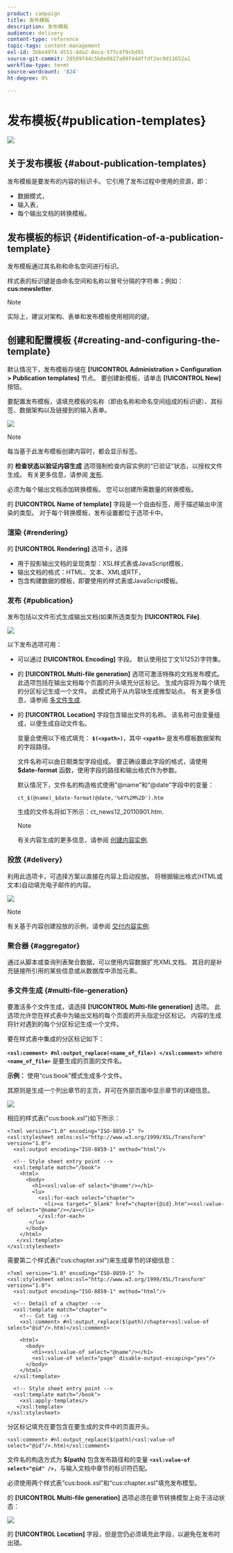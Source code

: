 ```yaml
---
product: campaign
title: 发布模板
description: 发布模板
audience: delivery
content-type: reference
topic-tags: content-management
exl-id: 3b6e4974-4551-4da2-8eca-577c4f9cbd91
source-git-commit: 20509f44c5b8e0827a09f44dffdf2ec9d11652a1
workflow-type: tm+mt
source-wordcount: '824'
ht-degree: 0%

---
```


# 发布模板{#publication-templates}

![](../../assets/common.svg)

## 关于发布模板 {#about-publication-templates}

发布模板是要发布的内容的标识卡。 它引用了发布过程中使用的资源，即：

* 数据模式，
* 输入表，
* 每个输出文档的转换模板。

## 发布模板的标识 {#identification-of-a-publication-template}

发布模板通过其名称和命名空间进行标识。

样式表的标识键是由命名空间和名称以冒号分隔的字符串；例如： **cus:newsletter**.

>[!NOTE]
>
>实际上，建议对架构、表单和发布模板使用相同的键。

## 创建和配置模板 {#creating-and-configuring-the-template}

默认情况下，发布模板存储在 **[!UICONTROL Administration > Configuration > Publication templates]** 节点。 要创建新模板，请单击 **[!UICONTROL New]** 按钮。

要配置发布模板，请填充模板的名称（即由名称和命名空间组成的标识键）、其标签、数据架构以及链接到的输入表单。

![](assets/d_ncs_content_model.png)

>[!NOTE]
>
>每当基于此发布模板创建内容时，都会显示标签。

的 **检查状态以验证内容生成** 选项强制检查内容实例的“已验证”状态，以授权文件生成。 有关更多信息，请参阅 [发布](#publication).

必须为每个输出文档添加转换模板。 您可以创建所需数量的转换模板。

的 **[!UICONTROL Name of template]** 字段是一个自由标签，用于描述输出中渲染的类型。 对于每个转换模板，发布设置都位于选项卡中。

### 渲染 {#rendering}

的 **[!UICONTROL Rendering]** 选项卡，选择

* 用于投影输出文档的呈现类型：XSL样式表或JavaScript模板，
* 输出文档的格式：HTML、文本、XML或RTF，
* 包含构建数据的模板，即要使用的样式表或JavaScript模板。

### 发布 {#publication}

发布包括以文件形式生成输出文档(如果所选类型为 **[!UICONTROL File]**.

![](assets/d_ncs_content_model2.png)

以下发布选项可用：

* 可以通过 **[!UICONTROL Encoding]** 字段。 默认使用拉丁文1(1252)字符集。
* 的 **[!UICONTROL Multi-file generation]** 选项可激活特殊的文档发布模式。 此选项包括在输出文档每个页面的开头填充分区标记。 生成内容将为每个填充的分区标记生成一个文件。 此模式用于从内容块生成微型站点。 有关更多信息，请参阅 [多文件生成](#multi-file-generation).
* 的 **[!UICONTROL Location]** 字段包含输出文件的名称。 该名称可由变量组成，以便生成自动文件名。

   变量会使用以下格式填充： **`$(<xpath>)`**，其中 **`<xpath>`** 是发布模板数据架构的字段路径。

   文件名称可以由日期类型字段组成。 要正确设置此字段的格式，请使用 **$date-format** 函数，使用字段的路径和输出格式作为参数。

   默认情况下，文件名的构造格式使用“@name”和“@date”字段中的变量：

   ```
   ct_$(@name)_$date-format(@date,'%4Y%2M%2D').htm
   ```

   生成的文件名将如下所示：ct_news12_20110901.htm.

   >[!NOTE]
   >
   >有关内容生成的更多信息，请参阅 [创建内容实例](using-a-content-template.md#creating-a-content-instance).

### 投放 {#delivery}

利用此选项卡，可选择方案以直接在内容上启动投放。 将根据输出格式(HTML或文本)自动填充电子邮件的内容。

![](assets/d_ncs_content_model3.png)

>[!NOTE]
>
>有关基于内容创建投放的示例，请参阅 [交付内容实例](using-a-content-template.md#delivering-a-content-instance).

### 聚合器 {#aggregator}

通过从脚本或查询列表聚合数据，可以使用内容数据扩充XML文档。 其目的是补充链接所引用的某些信息或从数据库中添加元素。

### 多文件生成 {#multi-file-generation}

要激活多个文件生成，请选择 **[!UICONTROL Multi-file generation]** 选项。 此选项允许您在样式表中为输出文档的每个页面的开头指定分区标记。 内容的生成将针对遇到的每个分区标记生成一个文件。

要在样式表中集成的分区标记如下：

**`<xsl:comment> #nl:output_replace(<name_of_file>) </xsl:comment>`** where **`<name_of_file>`** 是要生成的页面的文件名。

**示例：** 使用“cus:book”模式生成多个文件。

其原则是生成一个列出章节的主页，并可在外部页面中显示章节的详细信息。

![](assets/d_ncs_content_chunk.png)

相应的样式表(&quot;cus:book.xsl&quot;)如下所示：

```
<?xml version="1.0" encoding="ISO-8859-1" ?>
<xsl:stylesheet xmlns:xsl="http://www.w3.org/1999/XSL/Transform" version="1.0">
  <xsl:output encoding="ISO-8859-1" method="html"/>

  <!-- Style sheet entry point -->
  <xsl:template match="/book">
    <html>
      <body>
        <h1><xsl:value-of select="@name"/></h1>
        <lu>
          <xsl:for-each select="chapter">
            <li><a target="_blank" href="chapter{@id}.htm"><xsl:value-of select="@name"/></a></li>  
          </xsl:for-each>
       </lu>
      </body>
    </html>
   </xsl:template>
</xsl:stylesheet>
```

需要第二个样式表(&quot;cus:chapter.xsl&quot;)来生成章节的详细信息：

```
<?xml version="1.0" encoding="ISO-8859-1" ?>
<xsl:stylesheet xmlns:xsl="http://www.w3.org/1999/XSL/Transform" version="1.0">
  <xsl:output encoding="ISO-8859-1" method="html"/>

  <!-- Detail of a chapter -->
  <xsl:template match="chapter">
    <!-- Cut tag -->   
    <xsl:comment> #nl:output_replace($(path)/chapter<xsl:value-of select="@id"/>.htm)</xsl:comment>
    
    <html>
      <body>
        <h1><xsl:value-of select="@name"/></h1>
        <xsl:value-of select="page" disable-output-escaping="yes"/>
      </body>
    </html>
  </xsl:template>

  <!-- Style sheet entry point -->
  <xsl:template match="/book">
    <xsl:apply-templates/>
   </xsl:template>
</xsl:stylesheet>
```

分区标记填充在要包含在要生成的文件中的页面开头。

```
<xsl:comment> #nl:output_replace($(path)/<xsl:value-of select="@id"/>.htm)</xsl:comment>
```

文件名的构造方式为 **$(path)** 包含发布路径和的变量 **`<xsl:value-of select="@id" />`**，与输入文档中章节的标识符匹配。

必须使用两个样式表“cus:book.xsl”和“cus:chapter.xsl”填充发布模型。

的 **[!UICONTROL Multi-file generation]** 选项必须在章节转换模型上处于活动状态：

![](assets/d_ncs_content_chunk2.png)

的 **[!UICONTROL Location]** 字段，但是您仍必须填充此字段，以避免在发布时出错。
